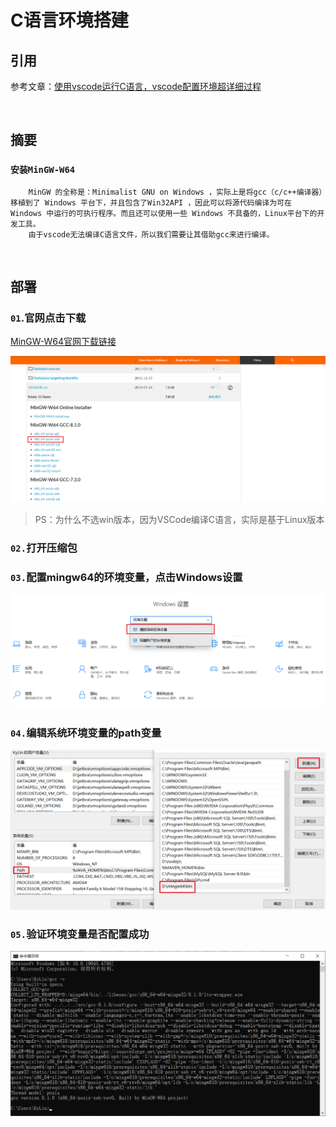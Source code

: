 # C语言环境搭建

## 引用

参考文章：[使用vscode运行C语言，vscode配置环境超详细过程](https://blog.csdn.net/o_0ava0_o/article/details/124740167?ops_request_misc=%257B%2522request%255Fid%2522%253A%2522AB0EF402-44AC-49AE-8881-E03A5CFB62A4%2522%252C%2522scm%2522%253A%252220140713.130102334..%2522%257D&request_id=AB0EF402-44AC-49AE-8881-E03A5CFB62A4&biz_id=0&utm_medium=distribute.pc_search_result.none-task-blog-2~all~top_positive~default-2-124740167-null-null.142^v100^pc_search_result_base8&utm_term=%E5%A6%82%E4%BD%95%E4%BD%BF%E7%94%A8vscode%E5%86%99c%E8%AF%AD%E8%A8%80&spm=1018.2226.3001.4187)

<br>

## 摘要

### `安装MinGW-W64`

```
    MinGW 的全称是：Minimalist GNU on Windows ，实际上是将gcc（c/c++编译器）移植到了 Windows 平台下，并且包含了Win32API ，因此可以将源代码编译为可在 Windows 中运⾏的可执⾏程序。⽽且还可以使⽤⼀些 Windows 不具备的，Linux平台下的开发⼯具。
    由于vscode无法编译C语言文件，所以我们需要让其借助gcc来进行编译。
```

<br>

## 部署

### `01`.官网点击下载

[MinGW-W64官网下载链接](https://sourceforge.net/projects/mingw-w64/files/)

![MinGW-W64版本选择](../images/45999b4ce84e9202adc96692727e0631e02f1a85930be5e5816064a138b6a735.png)  

> PS：为什么不选win版本，因为VSCode编译C语言，实际是基于Linux版本

### `02.`打开压缩包

### `03.`配置mingw64的环境变量，点击Windows设置

![进入系统环境变量](../images/718e7d7c47ed8a4c3ef968f00f044f5d1d5090ed45ffaee8970813cf23df417e.png)  

### `04.`编辑系统环境变量的path变量

![配置环境变量](../images/9b114235d0c71008482884fb407533f16bfe7b06a1fd79f3cfdee826de358d02.png)  

### `05.`验证环境变量是否配置成功

![查看gcc是否配置成功](../images/56b525761178fb9a094512c00aae57c5f9a2097f81c30a5226b8d201092ef78d.png)  